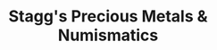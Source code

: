 ---
title: "Stagg's Precious Metals & Numismatics"
url: /kent/staggs-precious-metals-and-numismatics/
shop: collector
---